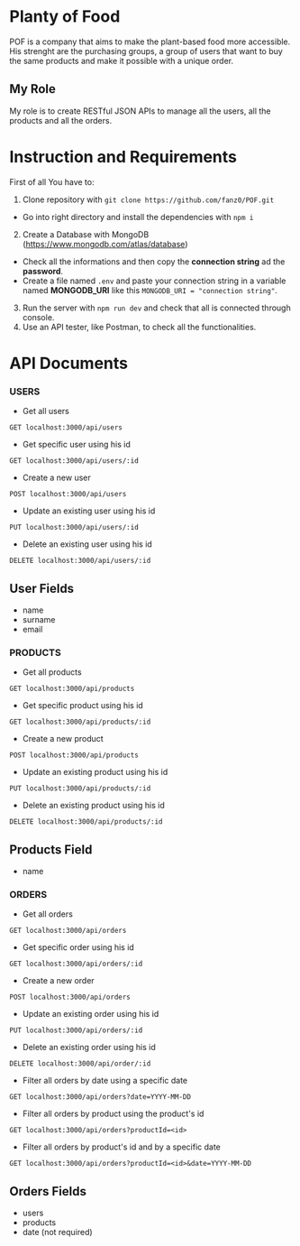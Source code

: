 # Planty of Food

POF is a company that aims to make the plant-based food more accessible.
His strenght are the purchasing groups, a group of users that want to buy the same products and make it possible with a unique order.

## My Role

My role is to create RESTful JSON APIs to manage all the users, all the products and all the orders.

# Instruction and Requirements

First of all You have to:

1. Clone repository with `git clone https://github.com/fanz0/POF.git`

- Go into right directory and install the dependencies with `npm i`

2. Create a Database with MongoDB (https://www.mongodb.com/atlas/database)

- Check all the informations and then copy the **connection string** ad the **password**.
- Create a file named `.env` and paste your connection string in a variable named **MONGODB_URI** like this `MONGODB_URI = "connection string"`.

3. Run the server with `npm run dev` and check that all is connected through console.
4. Use an API tester, like Postman, to check all the functionalities.

# API Documents

### USERS

- Get all users

```http
GET localhost:3000/api/users
```

- Get specific user using his id

```http
GET localhost:3000/api/users/:id
```

- Create a new user

```http
POST localhost:3000/api/users
```

- Update an existing user using his id

```http
PUT localhost:3000/api/users/:id
```

- Delete an existing user using his id

```http
DELETE localhost:3000/api/users/:id
```

## User Fields

- name
- surname
- email

### PRODUCTS

- Get all products

```http
GET localhost:3000/api/products
```

- Get specific product using his id

```http
GET localhost:3000/api/products/:id
```

- Create a new product

```http
POST localhost:3000/api/products
```

- Update an existing product using his id

```http
PUT localhost:3000/api/products/:id
```

- Delete an existing product using his id

```http
DELETE localhost:3000/api/products/:id
```

## Products Field

- name

### ORDERS

- Get all orders

```http
GET localhost:3000/api/orders
```

- Get specific order using his id

```http
GET localhost:3000/api/orders/:id
```

- Create a new order

```http
POST localhost:3000/api/orders
```

- Update an existing order using his id

```http
PUT localhost:3000/api/orders/:id
```

- Delete an existing order using his id

```http
DELETE localhost:3000/api/order/:id
```

- Filter all orders by date using a specific date

```http
GET localhost:3000/api/orders?date=YYYY-MM-DD
```

- Filter all orders by product using the product's id

```http
GET localhost:3000/api/orders?productId=<id>
```

- Filter all orders by product's id and by a specific date

```http
GET localhost:3000/api/orders?productId=<id>&date=YYYY-MM-DD
```

## Orders Fields

- users
- products
- date (not required)
